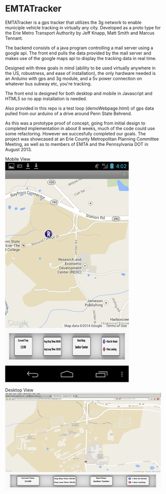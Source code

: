 EMTATracker
===========

EMTATracker is a gps tracker that utilizes the 3g network to enable municiple vehicle tracking in virtually any city.
Developed as a proto type for the Erie Metro Transport Authority by Jeff Knapp, Matt Smith and Marcus Tennant.

The backend consists of a java program controlling a mail server using a google api.
The front end pulls the data provided by the mail server and makes use of the google maps api to display the tracking data in real time.

Designed with three goals in mind (ability to be used virtually anywhere in the US, robustness, and ease of installation), the only hardware needed is an Arduino with gps and 3g module, and a 5v power connection on whatever bus subway etc, you're tracking.

The front end is designed for both desktop and mobile in Javascript and HTML5 so no app installation is needed. 

Also provided in this repo is a test loop (demoWebpage.html) of gps data pulled from our arduino of a drive around Penn State Behrend.

As this was a prototype proof of concept, going from initial design to completed implementation in about 8 weeks, much of the code could use some refactoring. However we succesfully completed our goals. The project was showcased at an Erie County Metropolitan Planning Committee Meeting, as well as to members of EMTA and the Pennsylvania DOT in August 2013.

Mobile View            
![screenshot](./AndroidTest.jpg)

Desktop View
![screenshot](./DesktopTest.jpg)
